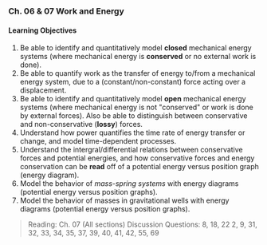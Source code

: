 ### Ch. 06 & 07 Work and Energy

#### Learning Objectives
1. Be able to identify and quantitatively model **closed** mechanical energy systems (where mechanical energy is **conserved** or no external work is done).
2. Be able to quantify work as the transfer of energy to/from a mechanical energy system, due to a (constant/non-constant) force acting over a displacement.
3. Be able to identify and quantitatively model **open** mechanical energy systems (where mechanical energy is not "conserved" or work is done by external forces). Also be able to distinguish between conservative and non-conservative (**lossy**) forces.
4. Understand how power quantifies the time rate of energy transfer or change, and model time-dependent processes.
5. Understand the intergral/differential relations between conservative forces and potential energies, and how conservative forces and energy conservation can be **read** off of a potential energy versus position graph (energy diagram).
6. Model the behavior of _mass-spring systems_ with energy diagrams (potential energy versus position graphs).
7. Model the behavior of masses in gravitational wells with energy diagrams (potential energy versus position graphs).

> Reading: Ch. 07 (All sections)
Discussion Questions: 8, 18, 22
2, 9, 31, 32, 33, 34, 35, 37, 39, 40, 41, 42, 55, 69
